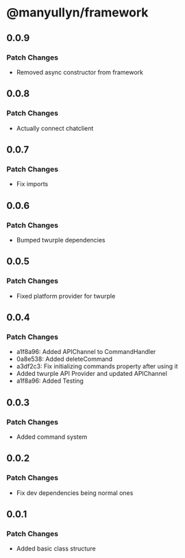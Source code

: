 # @manyullyn/framework

## 0.0.9

### Patch Changes

- Removed async constructor from framework

## 0.0.8

### Patch Changes

- Actually connect chatclient

## 0.0.7

### Patch Changes

- Fix imports

## 0.0.6

### Patch Changes

- Bumped twurple dependencies

## 0.0.5

### Patch Changes

- Fixed platform provider for twurple

## 0.0.4

### Patch Changes

- a1f8a96: Added APIChannel to CommandHandler
- 0a8e538: Added deleteCommand
- a3df2c3: Fix initializing commands property after using it
- Added twurple API Provider and updated APIChannel
- a1f8a96: Added Testing

## 0.0.3

### Patch Changes

- Added command system

## 0.0.2

### Patch Changes

- Fix dev dependencies being normal ones

## 0.0.1

### Patch Changes

- Added basic class structure
